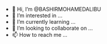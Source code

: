 - 👋 Hi, I’m @BASHIRMOHAMEDALIBU
- 👀 I’m interested in ...
- 🌱 I’m currently learning ...
- 💞️ I’m looking to collaborate on ...
- 📫 How to reach me ...

<!---
BASHIRMOHAMEDALIBU/BASHIRMOHAMEDALIBU is a ✨ special ✨ repository because its `README.md` (this file) appears on your GitHub profile.
You can click the Preview link to take a look at your changes.
--->
